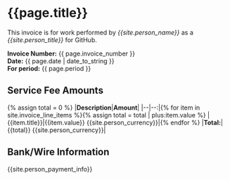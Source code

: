 
# {{page.title}} <a class="pdf-link" href="{{page.pdf_url}}" target="_blank"><span class="mega-octicon octicon-file-pdf"></span></a>

This invoice is for work performed by _{{site.person_name}}_ as a
_{{site.person_title}}_ for GitHub.


__Invoice Number:__ {{ page.invoice_number }}  
__Date:__ {{ page.date | date_to_string }}  
__For period:__ {{ page.period }}  

## Service Fee Amounts

{% assign total = 0 %}
|__Description__|__Amount__|
|--|--:|{% for item in site.invoice_line_items %}{% assign total = total | plus:item.value %}
|{{item.title}}|{{item.value}} {{site.person_currency}}|{% endfor %}
|__Total:__|{{total}} {{site.person_currency}}|

## Bank/Wire Information

{{site.person_payment_info}}
